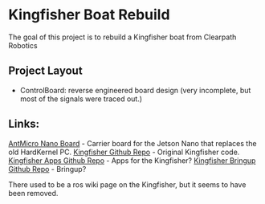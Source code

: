# Kingfisher Boat Rebuild

The goal of this project is to rebuild a Kingfisher boat from Clearpath Robotics

## Project Layout

 - ControlBoard: reverse engineered board design (very incomplete, but most of the signals were traced out.)


## Links:

[AntMicro Nano Board](https://github.com/antmicro/jetson-nano-baseboard) -  Carrier board for the Jetson Nano that replaces the old HardKernel PC.
[Kingfisher Github Repo](https://github.com/clearpathrobotics/kingfisher) - Original Kingfisher code. 
[Kingfisher Apps Github Repo](https://github.com/clearpathrobotics/kingfisher_apps) - Apps for the Kingfisher?
[Kingfisher Bringup Github Repo](https://github.com/clearpathrobotics/clearpath_kingfisher) - Bringup?

There used to be a ros wiki page on the Kingfisher, but it seems to have been removed.


